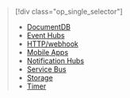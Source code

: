 
> [!div class="op_single_selector"]
> * [DocumentDB](../articles/azure-functions/functions-bindings-documentdb.md)
> * [Event Hubs](../articles/azure-functions/functions-bindings-event-hubs.md)
> * [HTTP/webhook](../articles/azure-functions/functions-bindings-http-webhook.md)
> * [Mobile Apps](../articles/azure-functions/functions-bindings-mobile-apps.md)
> * [Notification Hubs](../articles/azure-functions/functions-bindings-notification-hubs.md)
> * [Service Bus](../articles/azure-functions/functions-bindings-service-bus.md)
> * [Storage](../articles/azure-functions/functions-bindings-storage.md)
> * [Timer](../articles/azure-functions/functions-bindings-timer.md)
> 
> 

<!---HONumber=AcomDC_0824_2016-->